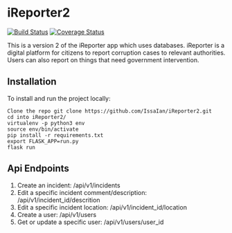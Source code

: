 # iReporter2
[![Build Status](https://travis-ci.org/IssaIan/iReporter2.svg?branch=develop)](https://travis-ci.org/IssaIan/iReporter2)
[![Coverage Status](https://coveralls.io/repos/github/IssaIan/iReporter2/badge.svg?branch=develop)](https://coveralls.io/github/IssaIan/iReporter2?branch=develop)


This is a version 2 of the iReporter app which uses databases.
iReporter is a digital platform for citizens to report corruption cases to relevant authorities. Users can also report on things that need government intervention.

## Installation
To install and run the project locally:

    Clone the repo git clone https://github.com/IssaIan/iReporter2.git
    cd into iReporter2/
    virtualenv -p python3 env
    source env/bin/activate
    pip install -r requirements.txt
    export FLASK_APP=run.py
    flask run

## Api Endpoints

1. Create an incident: /api/v1/incidents
2. Edit a specific incident comment/description: /api/v1/incident_id/descrition
3. Edit a specific incident location: /api/v1/incident_id/location
4. Create a user: /api/v1/users
5. Get or update a specific user: /api/v1/users/user_id
